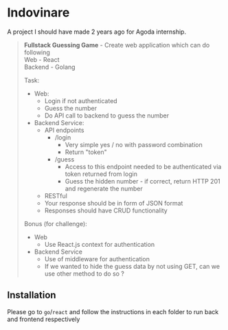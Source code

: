 # Indovinare

A project I should have made 2 years ago for Agoda internship.

> **Fullstack Guessing Game** - Create web application which can do following  
> Web - React  
> Backend - Golang
>
> Task:
>
> - Web:
>   - Login if not authenticated
>   - Guess the number
>   - Do API call to backend to guess the number
> - Backend Service:
>   - API endpoints
>     - /login
>       - Very simple yes / no with password combination
>       - Return "token"
>     - /guess
>       - Access to this endpoint needed to be authenticated via token returned from login
>       - Guess the hidden number - if correct, return HTTP 201 and regenerate the number
>   - RESTful
>   - Your response should be in form of JSON format
>   - Responses should have CRUD functionality
>
> Bonus (for challenge):
>
> - Web
>   - Use React.js context for authentication
> - Backend Service
>   - Use of middleware for authentication
>   - If we wanted to hide the guess data by not using GET, can we use other method to do so ?

## Installation

Please go to `go`/`react` and follow the instructions in each folder to run back and frontend respectively

